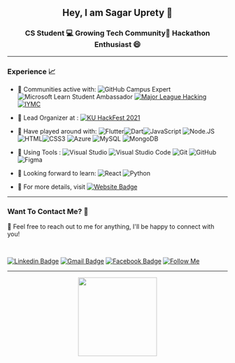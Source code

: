 <h2 align="center"> Hey, I am Sagar Uprety 👋 </h2>
<h3 align="center"> CS Student 💻 Growing Tech Community🌱 Hackathon Enthusiast 😄 </h3>

---

### Experience 📈

- 🙌 Communities active with:  ![GitHub Campus Expert](https://img.shields.io/badge/-GitHub%20Campus%20Expert-181717?style=flat&logo=github) ![Microsoft Learn Student Ambassador](https://img.shields.io/badge/-Microsoft%20Learn%20Student%20Ambassador-5E5E5E?style=flat&logo=microsoft) [![Major League Hacking](https://img.shields.io/badge/-Major%20League%20Hacking-265A8F?style=flat&logo=major%20league%20hacking)](https://mlh.io/) [![IYMC](https://img.shields.io/badge/-IYMC-lightgreen?style=flat)](https://iymc.info)

- 🔭 Lead Organizer at : [![KU HackFest 2021](https://img.shields.io/badge/-KU%20HackFest%202021-292B38?style=flat)](https://kuhackfest.com/)

- 🔭 Have played around with: ![Flutter](https://img.shields.io/badge/-Flutter-02569B?style=flat&logo=flutter)![Dart](https://img.shields.io/badge/-Dart-0175C2?style=flat&logo=dart)![JavaScript](https://img.shields.io/badge/-JavaScript-purple?style=flat&logo=javascript) ![Node.JS](https://img.shields.io/badge/-Node.js-grey?style=flat&logo=node.js)![HTML](https://img.shields.io/badge/-HTML-E34F26?style=flat&logo=html5&logoColor=white)![CSS3](https://img.shields.io/badge/-CSS3-1572B6?style=flat&logo=css3) 
 ![Azure](https://img.shields.io/badge/-Microsoft_Azure-azure?style=flat&logo=microsoft-azure&logoColor=blue) ![MySQL](https://img.shields.io/badge/-MySQL-yellow?style=flat&amp;logo=mysql&amp;logoColor=white) ![MongoDB](https://img.shields.io/badge/-MongoDB-white?style=flat&logo=mongodb)

- 🔧 Using Tools : ![Visual Studio](https://img.shields.io/badge/-Visual_Studio-violet?style=flat&logo=visual-studio) ![Visual Studio Code](https://img.shields.io/badge/-VS_Code-blue?style=flat&logo=visual-studio-code) ![Git](https://img.shields.io/badge/-Git-orange?style=flat&logo=git&logoColor=white) ![GitHub](https://img.shields.io/badge/-GitHub-purple?style=flat&logo=github) ![Figma](https://img.shields.io/badge/-Figma-white?style=flat&logo=figma)

- 🌱 Looking forward to learn: ![React](https://img.shields.io/badge/-React-black?style=flat&logo=react) ![Python](https://img.shields.io/badge/-Python-3776AB?style=flat&logo=python&logoColor=white) 

- 📜 For more details, visit [![Website Badge](https://img.shields.io/badge/-My_Website-blue?style=flat&logo=Website&logoColor=white)](https://sagaruprety.me)


---

### Want To Contact Me? 📱

💬 Feel free to reach out to me for anything, I'll be happy to connect with you!

<br> 

[![Linkedin Badge](https://img.shields.io/badge/-Sagar_Uprety-blue?style=flat&logo=Linkedin&logoColor=white&link=https://www.linkedin.com/in/sagar-uprety/)](https://www.linkedin.com/in/sagar-uprety/)
[![Gmail Badge](https://img.shields.io/badge/sagarupreti100@gmail.com-white?style=flat&logo=Gmail&logoColor=&link=mailto:sagarupreti100@gmail.com)](mailto:sagarupreti100@gmail.com)
[![Facebook Badge](https://img.shields.io/badge/-Sagar_Uprety-blue?style=flat&logo=Facebook&logoColor=white&link=https://facebook.com/sagaruprety977)](https://www.facebook.com/sagaruprety977/)
[![Follow Me](https://img.shields.io/github/followers/sagar-uprety?label=Follow%20Me&style=social)](https://www.github.com/sagar-uprety)

--- 

<p align="center">
<a href="https://github.com/sagar-uprety">
  <img height="180em" src="https://github-readme-stats-eight-theta.vercel.app/api?username=sagar-uprety&show_icons=true&theme=algolia&include_all_commits=true&count_private=true&hide=issues"/>
</a>
</p>
